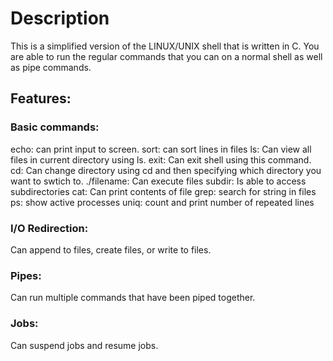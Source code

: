 # Description

This is a simplified version of the LINUX/UNIX shell that is written in C. You are able to run the regular commands that you can on a normal shell as well as pipe commands. 

## Features:
### Basic commands:
echo: can print input to screen.
sort: can sort lines in files
ls: Can view all files in current directory using ls.
exit: Can exit shell using this command. 
cd: Can change directory using cd and then specifying which directory you want to swtich to.
./filename: Can execute files
subdir: Is able to access subdirectories
cat: Can print contents of file
grep: search for string in files
ps: show active processes
uniq: count and print number of repeated lines
### I/O Redirection:
Can append to files, create files, or write to files.
### Pipes:
Can run multiple commands that have been piped together.
### Jobs:
Can suspend jobs and resume jobs. 

